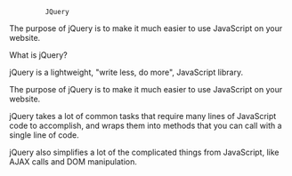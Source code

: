              JQuery
The purpose of jQuery is to make it much easier to use JavaScript on your website.

What is jQuery?

jQuery is a lightweight, "write less, do more", JavaScript library.

The purpose of jQuery is to make it much easier to use JavaScript on your website.

jQuery takes a lot of common tasks that require many lines of JavaScript code to accomplish, and wraps them into methods that you can call with a single line of code.

jQuery also simplifies a lot of the complicated things from JavaScript, like AJAX calls and DOM manipulation.

